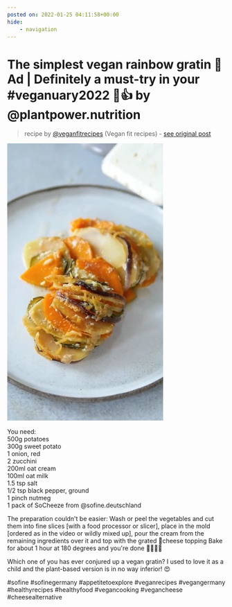 ```yaml
---
posted on: 2022-01-25 04:11:58+00:00
hide:
    - navigation
---
```


# The simplest vegan rainbow gratin 🤤 Ad | Definitely a must-try in your #veganuary2022 🌱👍 by @plantpower.nutrition 

> recipe by [@veganfitrecipes](https://www.instagram.com/veganfitrecipes/) 
(Vegan fit recipes) - [see original post](https://instagram.com/p/CZI6EdwjwGp)

![](../img/veganfitrecipes_25-01-2022_0401.png)

  
You need:  
500g potatoes  
300g sweet potato  
1 onion, red  
2 zucchini  
200ml oat cream  
100ml oat milk  
1.5 tsp salt  
1/2 tsp black pepper, ground  
1 pinch nutmeg  
1 pack of SoCheeze from @sofine.deutschland  
  
The preparation couldn't be easier: Wash or peel the vegetables and cut them into fine slices [with a food processor or slicer], place in the mold [ordered as in the video or wildly mixed up], pour the cream from the remaining ingredients over it and top with the grated 🌱cheese topping Bake for about 1 hour at 180 degrees and you're done 👩‍🍳👩‍🍳  
  
Which one of you has ever conjured up a vegan gratin? I used to love it as a child and the plant-based version is in no way inferior! 😍  
  
\#sofine \#sofinegermany \#appetitetoexplore \#veganrecipes \#vegangermany \#healthyrecipes \#healthyfood \#vegancooking \#vegancheese \#cheesealternative   